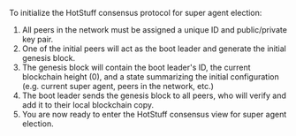 To initialize the HotStuff consensus protocol for super agent election:

1. All peers in the network must be assigned a unique ID and public/private key pair.
2. One of the initial peers will act as the boot leader and generate the initial genesis block.
3. The genesis block will contain the boot leader's ID, the current blockchain height (0), and a state summarizing the initial configuration (e.g. current super agent, peers in the network, etc.)
4. The boot leader sends the genesis block to all peers, who will verify and add it to their local blockchain copy.
5. You are now ready to enter the HotStuff consensus view for super agent election.